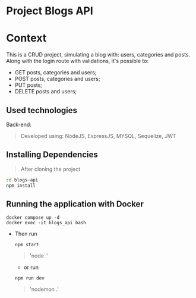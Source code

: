 # Project Blogs API

# Context
This is a CRUD project, simulating a blog with: users, categories and posts.
Along with the login route with validations, it's possible to: 
  - GET posts, categories and users;
  - POST posts, categories and users;
  - PUT posts;
  - DELETE posts and users;

## Used technologies

Back-end:
> Developed using: NodeJS, ExpressJS, MYSQL, Sequelize, JWT

## Installing Dependencies

> After cloning the project

```bash
cd blogs-api
npm install
``` 
## Running the application with Docker
  
  ```
  docker compose up -d
  docker exec -it blogs_api bash
  ```
* Then run
  
  ```
  npm start
  ```
  > 'node .'
  
  - or run
    
  ```
  npm run dev
  ```
  > 'nodemon .'
